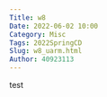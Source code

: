 ```yaml
---
Title: w8
Date: 2022-06-02 10:00
Category: Misc
Tags: 2022SpringCD
Slug: w8_uarm.html
Author: 40923113
---
```



<!-- PELICAN_END_SUMMARY -->
test
